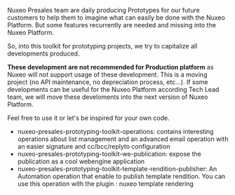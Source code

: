 Nuxeo Presales team are daily producing Prototypes for our future customers to help them to imagine what can easily be done with the Nuxeo Platform. But some features recurrently are needed and missing into the Nuxeo Platform.

So, into this toolkit for prototyping projects, we try to capitalize all developments produced. 

**These development are not recommended for Production platform** as Nuxeo will not support usage of these development. This is a moving project (no API maintenance, no depreciation process, etc...). If some developments can be useful for the Nuxeo Platform according Tech Lead team, we will move these develoments into the next version of Nuxeo Platform.

Feel free to use it or let's be inspired for your own code. 


* nuxeo-presales-prototyping-toolkit-operations: contains interesting operations about list management and an advanced email operation with an easier signature and cc/bcc/replyto configuration
* nuxeo-presales-prototyping-toolkit-we-publication: expose the publication as a cool webengine application
* nuxeo-presales-prototyping-toolkit-template-rendition-publisher: An Automation operation that enable to publish template rendition. You can use this operation with the plugin : nuxeo template rendering
